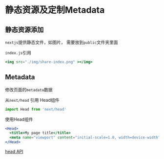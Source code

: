 # 静态资源及定制Metadata

## 静态资源添加

`nextjs`提供静态文件，如图片， 需要放到`public`文件夹里面

`index.js`引用

```jsx
<img src="./img/share-index.png" ></img>
```

## Metadata

修改页面的`metadata`数据

从`next/head` 引用 Head组件 

```jsx
import Head from 'next/head'
```

使用Head组件

```jsx
<Head>
  <title>My page title</title>
  <meta name="viewport" content="initial-scale=1.0, width=device-width" />
</Head>
```

[head API](https://nextjs.org/docs/api-reference/next/head)
